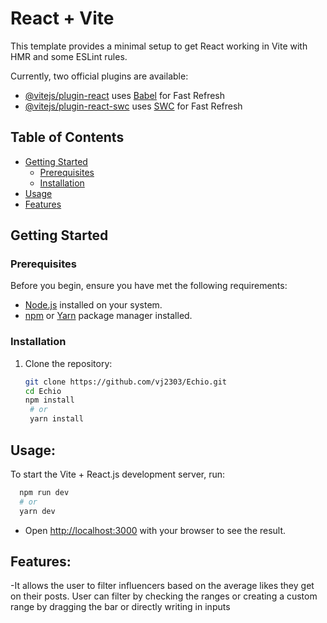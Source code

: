 # React + Vite

This template provides a minimal setup to get React working in Vite with HMR and some ESLint rules.

Currently, two official plugins are available:

- [@vitejs/plugin-react](https://github.com/vitejs/vite-plugin-react/blob/main/packages/plugin-react/README.md) uses [Babel](https://babeljs.io/) for Fast Refresh
- [@vitejs/plugin-react-swc](https://github.com/vitejs/vite-plugin-react-swc) uses [SWC](https://swc.rs/) for Fast Refresh




## Table of Contents
- [Getting Started](#getting-started)
  - [Prerequisites](#prerequisites)
  - [Installation](#installation)
- [Usage](#usage)
- [Features](#Features)


## <a id='getting-started'></a> Getting Started
 
### <a id='prerequisites'></a> Prerequisites
Before you begin, ensure you have met the following requirements:

- [Node.js](https://nodejs.org/) installed on your system.
- [npm](https://www.npmjs.com/) or [Yarn](https://yarnpkg.com/) package manager installed.


### <a id='installation'></a> Installation

1. Clone the repository:

   ```sh
   git clone https://github.com/vj2303/Echio.git
   cd Echio
   npm install
    # or
    yarn install
   ```
      
## <a id='usage'></a> Usage:

To start the Vite + React.js development server, run:

```sh
  npm run dev
  # or
  yarn dev
```

- Open [http://localhost:3000](http://localhost:3000) with your browser to see the result.



## <a id='Features'></a> Features:

-It allows the user to filter influencers based on the average likes they get on their posts. User can filter by checking the ranges or creating a custom range by dragging the bar or directly writing in inputs















